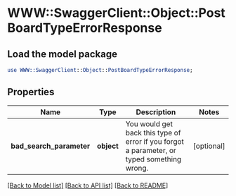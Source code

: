 # WWW::SwaggerClient::Object::PostBoardTypeErrorResponse

## Load the model package
```perl
use WWW::SwaggerClient::Object::PostBoardTypeErrorResponse;
```

## Properties
Name | Type | Description | Notes
------------ | ------------- | ------------- | -------------
**bad_search_parameter** | **object** | You would get back this type of error if you forgot a parameter, or typed something wrong. | [optional] 

[[Back to Model list]](../README.md#documentation-for-models) [[Back to API list]](../README.md#documentation-for-api-endpoints) [[Back to README]](../README.md)


